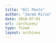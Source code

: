 ```yaml
---
title: "All Posts"
author: "Jared Ririe"
date: 2018-07-01
url: /archives/
type: fixed
layout: archives
---
```

